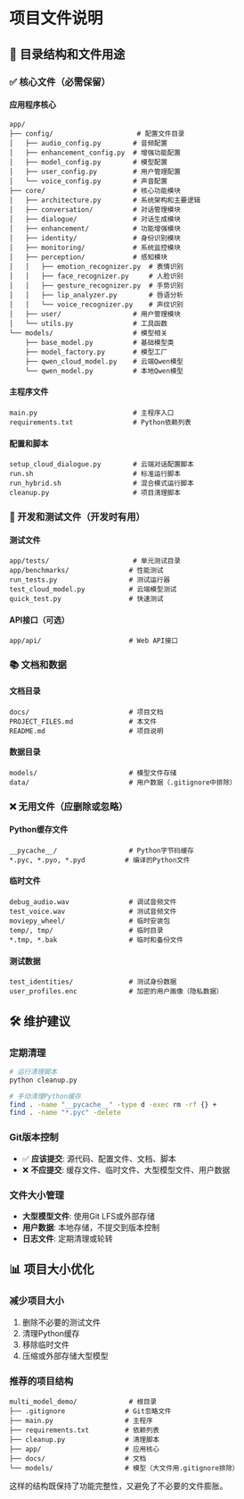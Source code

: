 # 项目文件说明

## 📁 目录结构和文件用途

### ✅ 核心文件（必需保留）

#### 应用程序核心
```
app/
├── config/                     # 配置文件目录
│   ├── audio_config.py        # 音频配置
│   ├── enhancement_config.py  # 增强功能配置
│   ├── model_config.py        # 模型配置
│   ├── user_config.py         # 用户管理配置
│   └── voice_config.py        # 声音配置
├── core/                      # 核心功能模块
│   ├── architecture.py        # 系统架构和主要逻辑
│   ├── conversation/          # 对话管理模块
│   ├── dialogue/              # 对话生成模块
│   ├── enhancement/           # 功能增强模块
│   ├── identity/              # 身份识别模块
│   ├── monitoring/            # 系统监控模块
│   ├── perception/            # 感知模块
│   │   ├── emotion_recognizer.py  # 表情识别
│   │   ├── face_recognizer.py     # 人脸识别
│   │   ├── gesture_recognizer.py  # 手势识别
│   │   ├── lip_analyzer.py        # 唇语分析
│   │   └── voice_recognizer.py    # 声纹识别
│   ├── user/                  # 用户管理模块
│   └── utils.py               # 工具函数
└── models/                    # 模型相关
    ├── base_model.py          # 基础模型类
    ├── model_factory.py       # 模型工厂
    ├── qwen_cloud_model.py    # 云端Qwen模型
    └── qwen_model.py          # 本地Qwen模型
```

#### 主程序文件
```
main.py                        # 主程序入口
requirements.txt               # Python依赖列表
```

#### 配置和脚本
```
setup_cloud_dialogue.py        # 云端对话配置脚本
run.sh                         # 标准运行脚本
run_hybrid.sh                  # 混合模式运行脚本
cleanup.py                     # 项目清理脚本
```

### 🔄 开发和测试文件（开发时有用）

#### 测试文件
```
app/tests/                     # 单元测试目录
app/benchmarks/               # 性能测试
run_tests.py                  # 测试运行器
test_cloud_model.py           # 云端模型测试
quick_test.py                 # 快速测试
```

#### API接口（可选）
```
app/api/                      # Web API接口
```

### 📚 文档和数据

#### 文档目录
```
docs/                         # 项目文档
PROJECT_FILES.md              # 本文件
README.md                     # 项目说明
```

#### 数据目录
```
models/                       # 模型文件存储
data/                         # 用户数据（.gitignore中排除）
```

### ❌ 无用文件（应删除或忽略）

#### Python缓存文件
```
__pycache__/                  # Python字节码缓存
*.pyc, *.pyo, *.pyd          # 编译的Python文件
```

#### 临时文件
```
debug_audio.wav               # 调试音频文件
test_voice.wav                # 测试音频文件
moviepy_wheel/                # 临时安装包
temp/, tmp/                   # 临时目录
*.tmp, *.bak                  # 临时和备份文件
```

#### 测试数据
```
test_identities/              # 测试身份数据
user_profiles.enc             # 加密的用户画像（隐私数据）
```

## 🛠️ 维护建议

### 定期清理
```bash
# 运行清理脚本
python cleanup.py

# 手动清理Python缓存
find . -name "__pycache__" -type d -exec rm -rf {} +
find . -name "*.pyc" -delete
```

### Git版本控制
- ✅ **应该提交**: 源代码、配置文件、文档、脚本
- ❌ **不应提交**: 缓存文件、临时文件、大型模型文件、用户数据

### 文件大小管理
- **大型模型文件**: 使用Git LFS或外部存储
- **用户数据**: 本地存储，不提交到版本控制
- **日志文件**: 定期清理或轮转

## 📊 项目大小优化

### 减少项目大小
1. 删除不必要的测试文件
2. 清理Python缓存
3. 移除临时文件
4. 压缩或外部存储大型模型

### 推荐的项目结构
```
multi_model_demo/             # 根目录
├── .gitignore               # Git忽略文件
├── main.py                  # 主程序
├── requirements.txt         # 依赖列表
├── cleanup.py               # 清理脚本
├── app/                     # 应用核心
├── docs/                    # 文档
└── models/                  # 模型（大文件用.gitignore排除）
```

这样的结构既保持了功能完整性，又避免了不必要的文件膨胀。 